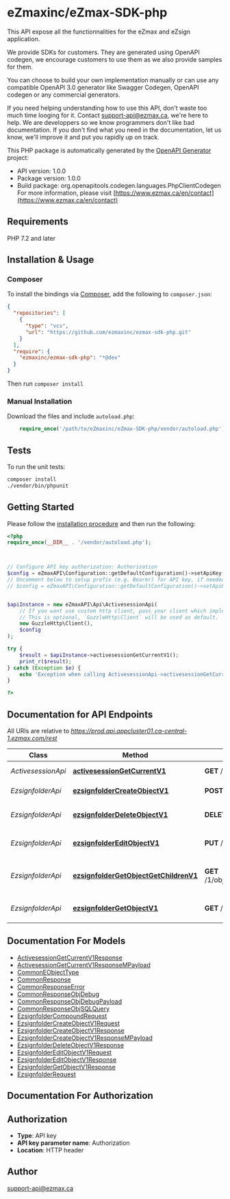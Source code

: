 # eZmaxinc/eZmax-SDK-php

This API expose all the functionnalities for the eZmax and eZsign application.

We provide SDKs for customers. They are generated using OpenAPI codegen, we encourage customers to use them as we also provide samples for them.

You can choose to build your own implementation manually or can use any compatible OpenAPI 3.0 generator like Swagger Codegen, OpenAPI codegen or any commercial generators.

If you need helping understanding how to use this API, don't waste too much time looging for it. Contact support-api@ezmax.ca, we're here to help. We are developpers so we know programmers don't like bad documentation. If you don't find what you need in the documentation, let us know, we'll improve it and put you rapidly up on track.

This PHP package is automatically generated by the [OpenAPI Generator](https://openapi-generator.tech) project:

- API version: 1.0.0
- Package version: 1.0.0
- Build package: org.openapitools.codegen.languages.PhpClientCodegen
For more information, please visit [https://www.ezmax.ca/en/contact](https://www.ezmax.ca/en/contact)

## Requirements

PHP 7.2 and later

## Installation & Usage

### Composer

To install the bindings via [Composer](http://getcomposer.org/), add the following to `composer.json`:

```json
{
  "repositories": [
    {
      "type": "vcs",
      "url": "https://github.com/ezmaxinc/ezmax-sdk-php.git"
    }
  ],
  "require": {
    "ezmaxinc/ezmax-sdk-php": "*@dev"
  }
}
```

Then run `composer install`

### Manual Installation

Download the files and include `autoload.php`:

```php
    require_once('/path/to/eZmaxinc/eZmax-SDK-php/vendor/autoload.php');
```

## Tests

To run the unit tests:

```bash
composer install
./vendor/bin/phpunit
```

## Getting Started

Please follow the [installation procedure](#installation--usage) and then run the following:

```php
<?php
require_once(__DIR__ . '/vendor/autoload.php');



// Configure API key authorization: Authorization
$config = eZmaxAPI\Configuration::getDefaultConfiguration()->setApiKey('Authorization', 'YOUR_API_KEY');
// Uncomment below to setup prefix (e.g. Bearer) for API key, if needed
// $config = eZmaxAPI\Configuration::getDefaultConfiguration()->setApiKeyPrefix('Authorization', 'Bearer');


$apiInstance = new eZmaxAPI\Api\ActivesessionApi(
    // If you want use custom http client, pass your client which implements `GuzzleHttp\ClientInterface`.
    // This is optional, `GuzzleHttp\Client` will be used as default.
    new GuzzleHttp\Client(),
    $config
);

try {
    $result = $apiInstance->activesessionGetCurrentV1();
    print_r($result);
} catch (Exception $e) {
    echo 'Exception when calling ActivesessionApi->activesessionGetCurrentV1: ', $e->getMessage(), PHP_EOL;
}

?>
```

## Documentation for API Endpoints

All URIs are relative to *https://prod.api.appcluster01.ca-central-1.ezmax.com/rest*

Class | Method | HTTP request | Description
------------ | ------------- | ------------- | -------------
*ActivesessionApi* | [**activesessionGetCurrentV1**](docs/Api/ActivesessionApi.md#activesessiongetcurrentv1) | **GET** /1/object/activesession/getCurrent | Get Current Activesession
*EzsignfolderApi* | [**ezsignfolderCreateObjectV1**](docs/Api/EzsignfolderApi.md#ezsignfoldercreateobjectv1) | **POST** /1/object/ezsignfolder | Create a new Ezsignfolder
*EzsignfolderApi* | [**ezsignfolderDeleteObjectV1**](docs/Api/EzsignfolderApi.md#ezsignfolderdeleteobjectv1) | **DELETE** /1/object/ezsignfolder/{pkiEzsignfolderID} | Delete an existing Ezsignfolder
*EzsignfolderApi* | [**ezsignfolderEditObjectV1**](docs/Api/EzsignfolderApi.md#ezsignfoldereditobjectv1) | **PUT** /1/object/ezsignfolder/{pkiEzsignfolderID} | Modify an existing Ezsignfolder
*EzsignfolderApi* | [**ezsignfolderGetObjectGetChildrenV1**](docs/Api/EzsignfolderApi.md#ezsignfoldergetobjectgetchildrenv1) | **GET** /1/object/ezsignfolder/{pkiEzsignfolderID}/getChildren | Retrieve an existing Ezsignfolder&#39;s children IDs
*EzsignfolderApi* | [**ezsignfolderGetObjectV1**](docs/Api/EzsignfolderApi.md#ezsignfoldergetobjectv1) | **GET** /1/object/ezsignfolder/{pkiEzsignfolderID} | Retrieve an existing Ezsignfolder


## Documentation For Models

 - [ActivesessionGetCurrentV1Response](docs/Model/ActivesessionGetCurrentV1Response.md)
 - [ActivesessionGetCurrentV1ResponseMPayload](docs/Model/ActivesessionGetCurrentV1ResponseMPayload.md)
 - [CommonEObjectType](docs/Model/CommonEObjectType.md)
 - [CommonResponse](docs/Model/CommonResponse.md)
 - [CommonResponseError](docs/Model/CommonResponseError.md)
 - [CommonResponseObjDebug](docs/Model/CommonResponseObjDebug.md)
 - [CommonResponseObjDebugPayload](docs/Model/CommonResponseObjDebugPayload.md)
 - [CommonResponseObjSQLQuery](docs/Model/CommonResponseObjSQLQuery.md)
 - [EzsignfolderCompoundRequest](docs/Model/EzsignfolderCompoundRequest.md)
 - [EzsignfolderCreateObjectV1Request](docs/Model/EzsignfolderCreateObjectV1Request.md)
 - [EzsignfolderCreateObjectV1Response](docs/Model/EzsignfolderCreateObjectV1Response.md)
 - [EzsignfolderCreateObjectV1ResponseMPayload](docs/Model/EzsignfolderCreateObjectV1ResponseMPayload.md)
 - [EzsignfolderDeleteObjectV1Response](docs/Model/EzsignfolderDeleteObjectV1Response.md)
 - [EzsignfolderEditObjectV1Request](docs/Model/EzsignfolderEditObjectV1Request.md)
 - [EzsignfolderEditObjectV1Response](docs/Model/EzsignfolderEditObjectV1Response.md)
 - [EzsignfolderGetObjectV1Response](docs/Model/EzsignfolderGetObjectV1Response.md)
 - [EzsignfolderRequest](docs/Model/EzsignfolderRequest.md)


## Documentation For Authorization



## Authorization


- **Type**: API key
- **API key parameter name**: Authorization
- **Location**: HTTP header



## Author

support-api@ezmax.ca

